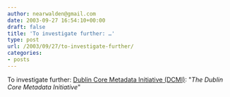 ```yaml
---
author: nearwalden@gmail.com
date: 2003-09-27 16:54:10+00:00
draft: false
title: 'To investigate further: …'
type: post
url: /2003/09/27/to-investigate-further/
categories:
- posts
---
```


To investigate further:  [Dublin Core Metadata Initiative (DCMI)](//dublincore.org/'): "_The Dublin Core Metadata Initiative_"



